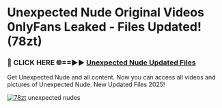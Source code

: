 # Unexpected Nude Original Videos 0nlyFans Leaked - Files Updated! (78zt)

<h3>🔴 CLICK HERE 🌐==►► <a href="https://tinyurl.com/5h6xmrr3" rel="nofollow">Unexpected Nude Updated Files</a></h3>

Get Unexpected Nude and all content. Now you can access all videos and pictures of Unexpected Nude. New Updated Files 2025!

[![78zt](https://i.imgur.com/KVD873Z.gif)](https://tinyurl.com/5h6xmrr3)
unexpected nudes